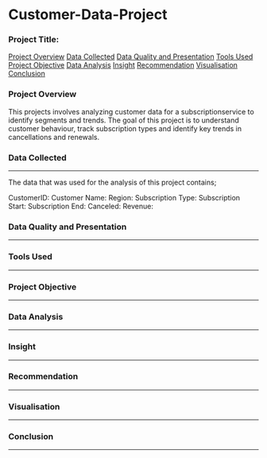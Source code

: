 # Customer-Data-Project

### Project Title: 

[Project Overview](#project-overview)
[Data Collected](#data-collected)
[Data Quality and Presentation](#data-quality-and-presentation)
[Tools Used](#tools-used)
[Project Objective](#project-objective)
[Data Analysis](#data-analysis)
[Insight](#insight)
[Recommendation](#recommendation)
[Visualisation](#visualisation)
[Conclusion](#conclusion)

### Project Overview
This projects involves analyzing customer data for a subscriptionservice to identify segments and trends. The goal of this project is to understand customer behaviour, track subscription types and identify key trends in cancellations and renewals.

### Data Collected
---
The data that was used for the analysis of this project contains;

CustomerID:
Customer Name:
Region:
Subscription Type:
Subscription Start:
Subscription End:
Canceled:
Revenue:

### Data Quality and Presentation
---


### Tools Used
---


### Project Objective
---

### Data Analysis
---


### Insight
---

### Recommendation
---


### Visualisation
---


### Conclusion
---

###
